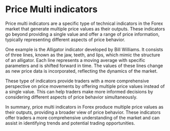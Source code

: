 # Price Multi indicators

Price multi indicators are a specific type of technical indicators in the Forex market
that generate multiple price values as their outputs.
These indicators go beyond providing a single value and offer a range of price information,
typically representing different aspects of price behavior.

One example is the Alligator indicator developed by Bill Williams.
It consists of three lines, known as the jaw, teeth, and lips,
which mimic the structure of an alligator.
Each line represents a moving average with specific parameters and is shifted forward in time.
The values of these lines change as new price data is incorporated,
reflecting the dynamics of the market.

These type of indicators provide traders with a more comprehensive perspective
on price movements by offering multiple price values instead of a single value.
This can help traders make more informed decisions
by considering different aspects of price behavior simultaneously.

In summary, price multi indicators in Forex produce multiple price values as their outputs,
providing a broader view of price behavior.
These indicators offer traders a more comprehensive understanding of the market
and can assist in identifying trends and potential trading opportunities.
